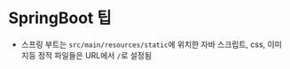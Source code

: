 # SpringBoot 팁

- 스프링 부트는  `src/main/resources/static`에 위치한 자바 스크립트, css, 이미지등 정적 파일들은 URL에서 `/`로 설정됨